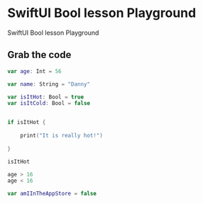 # SwiftUI Bool lesson Playground
SwiftUI Bool lesson Playground
## Grab the code
```swift
var age: Int = 56

var name: String = "Danny"

var isItHot: Bool = true
var isItCold: Bool = false


if isItHot {
    
    print("It is really hot!")
    
}

isItHot

age > 16
age < 16

var amIInTheAppStore = false



```
